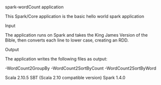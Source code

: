 spark-wordCount application

This Spark/Core application is the basic hello world spark application

Input

The application runs on Spark and takes the King James Version of the Bible, then converts each line to lower case, creating an RDD.

Output

The application writes the following files as output:

-WordCount2GroupBy
-WordCount2SortByCount
-WordCount2SortByWord

Scala 2.10.5
SBT (Scala 2.10 compatible version)
Spark 1.4.0

